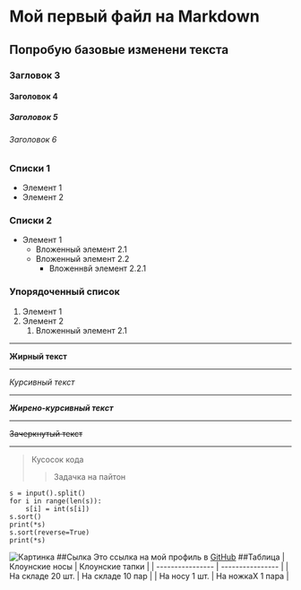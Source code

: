 # Мой первый файл на Markdown
## Попробую базовые изменени текста
### Загловок 3 
#### Заголовок 4
##### Заголовок 5
###### Заголовок 6

### Списки 1
- Элемент 1 
- Элемент 2 

### Списки 2 
- Элемент 1
    * Вложенный элемент 2.1 
    * Вложенный элемент 2.2
        * Вложеннвй элемент 2.2.1

### Упорядоченный список
1. Элемент 1
2. Элемент 2 
    1. Вложенный элемент 2.1

---
__Жирный текст__
___
_Курсивный текст_
***
___Жирено-курсивный текст___

___
~~Зачеркнутый текст~~
___


>Кусосок кода
>> Задачка на пайтон
```
s = input().split()
for i in range(len(s)):
    s[i] = int(s[i])
s.sort()
print(*s)
s.sort(reverse=True)
print(*s)

```

![Картинка](https://avatars.mds.yandex.net/i?id=859639787c7c12fac978a0648becba61ce86f83d-10119934-images-thumbs&n=13)
##Сылка
Это ссылка на мой профиль в [GitHub](https://github.com/M3xxx404)
##Таблица
| Клоунские носы   | Клоунские тапки  |
| ---------------- | ---------------- |
| На складе 20 шт. | На складе 10 пар |
| На носу 1 шт.    | На ножкаХ 1 пара |